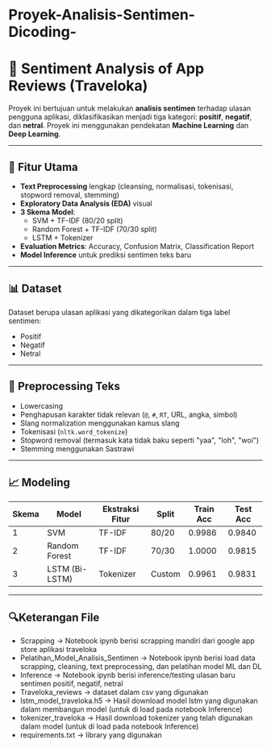 # Proyek-Analisis-Sentimen-Dicoding-

# 💬 Sentiment Analysis of App Reviews (Traveloka)

Proyek ini bertujuan untuk melakukan **analisis sentimen** terhadap ulasan pengguna aplikasi, diklasifikasikan menjadi tiga kategori: **positif**, **negatif**, dan **netral**. Proyek ini menggunakan pendekatan **Machine Learning** dan **Deep Learning**.

---

## 📁 Fitur Utama

- **Text Preprocessing** lengkap (cleansing, normalisasi, tokenisasi, stopword removal, stemming)
- **Exploratory Data Analysis (EDA)** visual
- **3 Skema Model**:
  - SVM + TF-IDF (80/20 split)
  - Random Forest + TF-IDF (70/30 split)
  - LSTM + Tokenizer
- **Evaluation Metrics**: Accuracy, Confusion Matrix, Classification Report
- **Model Inference** untuk prediksi sentimen teks baru

---

## 📊 Dataset

Dataset berupa ulasan aplikasi yang dikategorikan dalam tiga label sentimen:
- Positif
- Negatif
- Netral

---

## 🧪 Preprocessing Teks

- Lowercasing
- Penghapusan karakter tidak relevan (`@`, `#`, `RT`, URL, angka, simbol)
- Slang normalization menggunakan kamus slang
- Tokenisasi (`nltk.word_tokenize`)
- Stopword removal (termasuk kata tidak baku seperti "yaa", "loh", "woi")
- Stemming menggunakan Sastrawi

---

## 📈 Modeling

| Skema | Model             | Ekstraksi Fitur | Split   | Train Acc | Test Acc |
|-------|------------------|------------------|---------|-----------|----------|
| 1     | SVM              | TF-IDF           | 80/20   | 0.9986    | 0.9840   |
| 2     | Random Forest    | TF-IDF           | 70/30   | 1.0000    | 0.9815   |
| 3     | LSTM (Bi-LSTM)   | Tokenizer        | Custom  | 0.9961    | 0.9831   |

---

## 🔍Keterangan File
- Scrapping -> Notebook ipynb berisi scrapping mandiri dari google app store aplikasi traveloka
- Pelatihan_Model_Analisis_Sentimen -> Notebook ipynb berisi load data scrapping, cleaning, text preprocessing, dan pelatihan model ML dan DL
- Inference -> Notebook ipynb berisi inference/testing ulasan baru sentimen positif, negatif, netral
- Traveloka_reviews -> dataset dalam csv yang digunakan
- lstm_model_traveloka.h5 -> Hasil download model lstm yang digunakan dalam membangun model (untuk di load pada notebook Inference)
- tokenizer_traveloka -> Hasil download tokenizer yang telah digunakan dalam model (untuk di load pada notebook Inference)
- requirements.txt -> library yang digunakan
